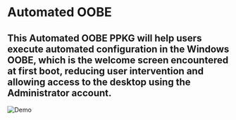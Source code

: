 # Automated OOBE

## This Automated OOBE PPKG will help users execute automated configuration in the Windows OOBE, which is the welcome screen encountered at first boot, reducing user intervention and allowing access to the desktop using the Administrator account.

![Demo](https://github.com/goxia/PPKG/blob/ca8a2ae0e4a8b7f148b6c8a9c1ca28e3f0305be1/Automated%20OOBE/Demo%20Automated%20OOBE%20-%204x.gif)
